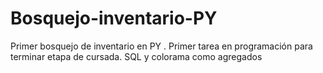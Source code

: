 # Bosquejo-inventario-PY
Primer bosquejo de inventario en PY . Primer tarea en programación para terminar etapa de cursada. SQL y colorama como agregados
